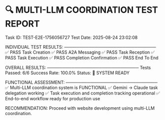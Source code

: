 
🔍 MULTI-LLM COORDINATION TEST REPORT
==================================================

Task ID: TEST-E2E-1756056727
Test Date: 2025-08-24 23:02:08

INDIVIDUAL TEST RESULTS:
──────────────────────────────
✅ PASS Task Creation
✅ PASS A2A Messaging
✅ PASS Task Reception
✅ PASS Task Execution
✅ PASS Completion Confirmation
✅ PASS End To End

OVERALL RESULTS:
──────────────────────────────
Tests Passed: 6/6
Success Rate: 100.0%
Status: 🎉 SYSTEM READY

FUNCTIONAL ASSESSMENT:
──────────────────────────────
✅ Multi-LLM coordination system is FUNCTIONAL
✅ Gemini → Claude task delegation working
✅ Task execution and completion tracking operational
✅ End-to-end workflow ready for production use

RECOMMENDATION: Proceed with website development using multi-LLM coordination.